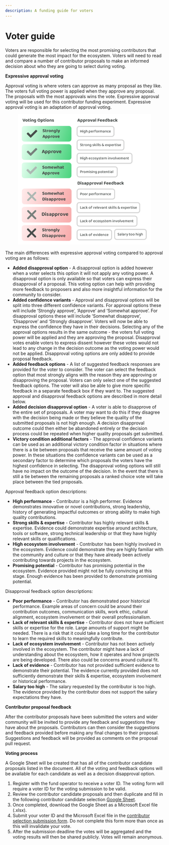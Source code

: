 ```yaml
---
description: A funding guide for voters
---
```


# Voter guide

Voters are responsible for selecting the most promising contributors that could generate the most impact for the ecosystem. Voters will need to read and compare a number of contributor proposals to make an informed decision about who they are going to select during voting.



**Expressive approval voting**

Approval voting is where voters can approve as many proposal as they like. The voters full voting power is applied when they approve any proposal. The proposals with the most approvals wins the vote. Expressive approval voting will be used for this contributor funding experiment. Expressive approval voting is an adaptation of approval voting.

<div align="left">

<figure><img src="../../.gitbook/assets/expressive-approval-voting-contributor-example.png" alt="" width="563"><figcaption></figcaption></figure>

</div>

The main differences with expressive approval voting compared to approval voting are as follows:

* **Added disapproval option** - A disapproval option is added however when a voter selects this option it will not apply any voting power. A disapproval option is only available so that voters can express their disapproval of a proposal. This voting option can help with providing more feedback to proposers and also more insightful information for the community to consider.
* **Added confidence variants** - Approval and disapproval options will be split into three different confidence variants. For approval options these will include ‘Strongly approve’, ‘Approve’ and ‘Somewhat approve’. For disapproval options these will include ‘Somewhat disapprove’, ‘Disapprove’ and ‘Strongly disapprove’. Voters will now be able to express the confidence they have in their decisions. Selecting any of the approval options results in the same outcome - the voters full voting power will be applied and they are approving the proposal. Disapproval votes enable voters to express dissent however these votes would not lead to any change in the decision outcome as the voting power would not be applied. Disapproval voting options are only added to provide proposal feedback.
* **Added feedback options** - A list of suggested feedback responses are provided for the voter to consider. The voter can select the feedback option that most strongly aligns with the reason they are approving or disapproving the proposal. Voters can only select one of the suggested feedback options. The voter will also be able to give more specific feedback in a separate feedback box if they want to. The suggested approval and disapproval feedback options are described in more detail below.
* **Added decision disapproval option** - A voter is able to disapprove of the entire set of proposals. A voter may want to do this if they disagree with the decision being made or they believe the quality of the submitted proposals is not high enough. A decision disapproval outcome could then either be abandoned entirely or the decision process could be repeated when higher quality proposals get submitted.
* **Victory condition additional factors** - The approval confidence variants can be used as an additional victory condition factor in situations where there is a tie between proposals that receive the same amount of voting power. In these situations the confidence variants can be used as a secondary factor to determine which proposals the voters have the highest confidence in selecting. The disapproval voting options will still have no impact on the outcome of the decision. In the event that there is still a tie between the remaining proposals a ranked choice vote will take place between the tied proposals.



Approval feedback option descriptions:

* **High performance** - Contributor is a high performer. Evidence demonstrates innovative or novel contributions, strong leadership, history of generating impactful outcomes or strong ability to make high quality contributions.
* **Strong skills & expertise** - Contributor has highly relevant skills & expertise. Evidence could demonstrate expertise around architecture, tools or software, strong technical leadership or that they have highly relevant skills or qualifications.
* **High ecosystem involvement** - Contributor has been highly involved in the ecosystem. Evidence could demonstrate they are highly familiar with the community and culture or that they have already been actively contributing towards projects in the ecosystem.
* **Promising potential** - Contributor has promising potential in the ecosystem. Evidence provided might not be fully convincing at this stage. Enough evidence has been provided to demonstrate promising potential.



Disapproval feedback option descriptions:

* **Poor performance** - Contributor has demonstrated poor historical performance. Example areas of concern could be around their contribution outcomes, communication skills, work ethic, cultural alignment, ecosystem involvement or their overall professionalism.
* **Lack of relevant skills & expertise** - Contributor does not have sufficient skills or expertise for the role. Large amounts of support might be needed. There is a risk that it could take a long time for the contributor to learn the required skills to meaningfully contribute.
* **Lack of ecosystem involvement** - Contributor has not been actively involved in the ecosystem. The contributor might have a lack of understanding about the ecosystem, how it operates and how projects are being developed. There also could be concerns around cultural fit.
* **Lack of evidence** - Contributor has not provided sufficient evidence to demonstrate their potential. The evidence currently provided does not sufficiently demonstrate their skills & expertise, ecosystem involvement or historical performance.
* **Salary too high** - The salary requested by the contributor is too high. The evidence provided by the contributor does not support the salary expectations they have.



**Contributor proposal feedback**

After the contributor proposals have been submitted the voters and wider community will be invited to provide any feedback and suggestions they have about the proposals. Contributors can then consider the suggestions and feedback provided before making any final changes to their proposal. Suggestions and feedback will be provided as comments on the proposal pull request.



**Voting process**

A Google Sheet will be created that has all of the contributor candidate proposals listed in the document. All of the voting and feedback options will be available for each candidate as well as a decision disapproval option.

1. Register with the fund operator to receive a voter ID. The voting form will require a voter ID for the voting submission to be valid.
2. Review the contributor candidate proposals and then duplicate and fill in the following contributor candidate selection [Google Sheet](https://docs.google.com/spreadsheets/d/1\_zcD70njyQFBaA6qXIIfudS1hEhlMo3zZ5035py3Nwg/edit?usp=sharing).
3. Once completed, download the Google Sheet as a Microsoft Excel file (.xlsx).
4. Submit your voter ID and the Microsoft Excel file in the [contributor selection submission form](https://docs.google.com/forms/d/e/1FAIpQLScX0G8ks6V\_lm0\_EY9MBF5ayIs6HKidqc0if4gsZXrKz-hCuQ/viewform). Do not complete this form more than once as this will invalidate your vote.
5. After the submission deadline the votes will be aggregated and the voting results will then be shared publicly. Votes will remain anonymous.

